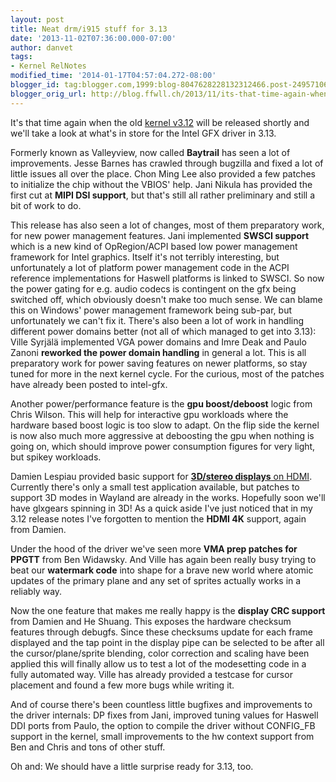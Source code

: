 ```yaml
---
layout: post
title: Neat drm/i915 stuff for 3.13
date: '2013-11-02T07:36:00.000-07:00'
author: danvet
tags:
- Kernel RelNotes
modified_time: '2014-01-17T04:57:04.272-08:00'
blogger_id: tag:blogger.com,1999:blog-8047628228132312466.post-2495710684294338878
blogger_orig_url: http://blog.ffwll.ch/2013/11/its-that-time-again-when-old-kernel-v3.html
---
```


It's that time again when the old <a href="http://blog.ffwll.ch/2013/11/its-that-time-again-when-old-kernel-v3.html">kernel v3.12</a> will be released shortly and we'll take a look at what's in store for the Intel GFX driver in 3.13.

<!--more-->

Formerly known as Valleyview, now called <b>Baytrail</b> has seen a lot of improvements. Jesse Barnes has crawled through bugzilla and fixed a lot of little issues all over the place. Chon Ming Lee also provided a few patches to initialize the chip without the VBIOS' help. Jani Nikula has provided the first cut at <b>MIPI DSI support</b>, but that's still all rather preliminary and still a bit of work to do.



This release has also seen a lot of changes, most of them preparatory work, for new power management features. Jani implemented <b>SWSCI support</b> which is a new kind of OpRegion/ACPI based low power management framework for Intel graphics. Itself it's not terribly interesting, but unfortunately a lot of platform power management code in the ACPI reference implementations for Haswell platforms is linked to SWSCI. So now the power gating for e.g. audio codecs is contingent on the gfx being switched off, which obviously doesn't make too much sense. We can blame this on Windows' power management framework being sub-par, but unfortunately we can't fix it. There's also been a lot of work in handling different power domains better (not all of which managed to get into 3.13): Ville Syrjälä implemented VGA power domains and Imre Deak and Paulo Zanoni <b>reworked the power domain handling</b> in general a lot. This is all preparatory work for power saving features on newer platforms, so stay tuned for more in the next kernel cycle. For the curious, most of the patches have already been posted to intel-gfx.



Another power/performance feature is the <b>gpu boost/deboost</b> logic from Chris Wilson. This will help for interactive gpu workloads where the hardware based boost logic is too slow to adapt. On the flip side the kernel is now also much more aggressive at deboosting the gpu when nothing is going on, which should improve power consumption figures for very light, but spikey workloads.



Damien Lespiau provided basic support for <a href="http://damien.lespiau.name/blog/2013/10/02/hdmi-sterero-3d-kms/"><b>3D/stereo displays</b> on HDMI</a>. Currently there's only a small test application available, but patches to support 3D modes in Wayland are already in the works. Hopefully soon we'll have glxgears spinning in 3D! As a quick aside I've just noticed that in my 3.12 release notes I've forgotten to mention the <b>HDMI 4K</b> support, again from Damien.



Under the hood of the driver we've seen more <b>VMA prep patches for PPGTT</b> from Ben Widawsky. And Ville has again been really busy trying to beat our <b>watermark code</b> into shape for a brave new world where atomic updates of the primary plane and any set of sprites actually works in a reliably way.



Now the one feature that makes me really happy is the <b>display CRC support</b> from Damien and He Shuang. This exposes the hardware checksum features through debugfs. Since these checksums update for each frame displayed and the tap point in the display pipe can be selected to be after all the cursor/plane/sprite blending, color correction and scaling have been applied this will finally allow us to test a lot of the modesetting code in a fully automated way. Ville has already provided a testcase for cursor placement and found a few more bugs while writing it.



And of course there's been countless little bugfixes and improvements to the driver internals: DP fixes from Jani, improved tuning values for Haswell DDI ports from Paulo, the option to compile the driver without CONFIG_FB support in the kernel, small improvements to the hw context support from Ben and Chris and tons of other stuff.



Oh and: We should have a little surprise ready for 3.13, too.



